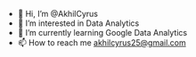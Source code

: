 - 👋 Hi, I’m @AkhilCyrus
- 👀 I’m interested in Data Analytics
- 🌱 I’m currently learning Google Data Analytics
- 📫 How to reach me akhilcyrus25@gmail.com

<!---
AkhilCyrus/AkhilCyrus is a ✨ special ✨ repository because its `README.md` (this file) appears on your GitHub profile.
You can click the Preview link to take a look at your changes.
--->
